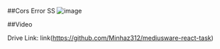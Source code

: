 ##Cors Error SS
![image](https://github.com/Minhaz312/mediusware-react-task/assets/70033605/88fbb536-2000-40ad-bb04-fd2968ecfb63)


##Video

Drive Link: link(https://github.com/Minhaz312/mediusware-react-task)
